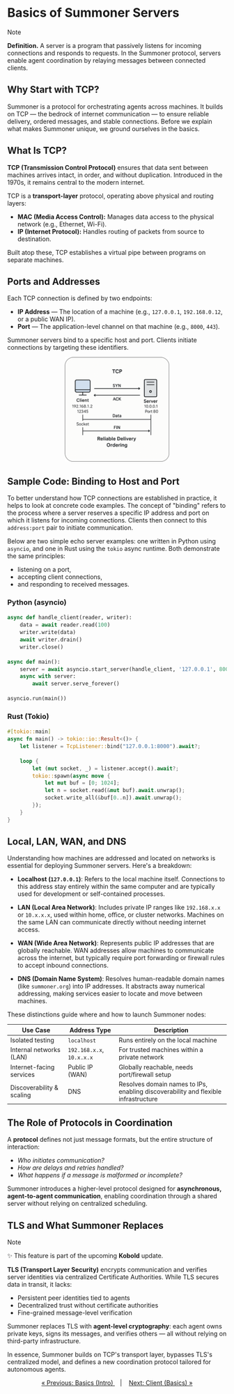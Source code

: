 # Basics of Summoner Servers

> [!NOTE] 
> **Definition.** A server is a program that passively listens for incoming connections and responds to requests. In the Summoner protocol, servers enable agent coordination by relaying messages between connected clients.

## Why Start with TCP?

Summoner is a protocol for orchestrating agents across machines. It builds on TCP — the bedrock of internet communication — to ensure reliable delivery, ordered messages, and stable connections. Before we explain what makes Summoner unique, we ground ourselves in the basics.

## What Is TCP?

**TCP (Transmission Control Protocol)** ensures that data sent between machines arrives intact, in order, and without duplication. Introduced in the 1970s, it remains central to the modern internet.

TCP is a **transport-layer** protocol, operating above physical and routing layers:

* **MAC (Media Access Control):** Manages data access to the physical network (e.g., Ethernet, Wi-Fi).
* **IP (Internet Protocol):** Handles routing of packets from source to destination.

Built atop these, TCP establishes a virtual pipe between programs on separate machines.

## Ports and Addresses

Each TCP connection is defined by two endpoints:

* **IP Address** — The location of a machine (e.g., `127.0.0.1`, `192.168.0.12`, or a public WAN IP).
* **Port** — The application-level channel on that machine (e.g., `8000`, `443`).

Summoner servers bind to a specific host and port. Clients initiate connections by targeting these identifiers.

<p align="center">
  <img width="240px" src="../../../assets/img/TCP_illustration_rounded.png"/>
</p>

## Sample Code: Binding to Host and Port

To better understand how TCP connections are established in practice, it helps to look at concrete code examples. The concept of "binding" refers to the process where a server reserves a specific IP address and port on which it listens for incoming connections. Clients then connect to this <code>address\:port</code> pair to initiate communication.

<!-- To accept connections, a server must first bind to an address: a combination of IP and port. This reserves a communication channel where clients can connect and send messages. -->

Below are two simple echo server examples: one written in Python using `asyncio`, and one in Rust using the `tokio` async runtime. Both demonstrate the same principles: 
- listening on a port, 
- accepting client connections, 
- and responding to received messages.

### Python (asyncio)

```python
async def handle_client(reader, writer):
    data = await reader.read(100)
    writer.write(data)
    await writer.drain()
    writer.close()

async def main():
    server = await asyncio.start_server(handle_client, '127.0.0.1', 8000)
    async with server:
        await server.serve_forever()

asyncio.run(main())
```

### Rust (Tokio)

```rust
#[tokio::main]
async fn main() -> tokio::io::Result<()> {
    let listener = TcpListener::bind("127.0.0.1:8000").await?;

    loop {
        let (mut socket, _) = listener.accept().await?;
        tokio::spawn(async move {
            let mut buf = [0; 1024];
            let n = socket.read(&mut buf).await.unwrap();
            socket.write_all(&buf[0..n]).await.unwrap();
        });
    }
}
```

## Local, LAN, WAN, and DNS

Understanding how machines are addressed and located on networks is essential for deploying Summoner servers. Here's a breakdown:

* **Localhost (`127.0.0.1`)**: Refers to the local machine itself. Connections to this address stay entirely within the same computer and are typically used for development or self-contained processes.

* **LAN (Local Area Network)**: Includes private IP ranges like `192.168.x.x` or `10.x.x.x`, used within home, office, or cluster networks. Machines on the same LAN can communicate directly without needing internet access.

* **WAN (Wide Area Network)**: Represents public IP addresses that are globally reachable. WAN addresses allow machines to communicate across the internet, but typically require port forwarding or firewall rules to accept inbound connections.

* **DNS (Domain Name System)**: Resolves human-readable domain names (like `summoner.org`) into IP addresses. It abstracts away numerical addressing, making services easier to locate and move between machines.

These distinctions guide where and how to launch Summoner nodes:


| Use Case                  | Address Type              | Description                                      |
|--------------------------|---------------------------|--------------------------------------------------|
| Isolated testing          | `localhost`               | Runs entirely on the local machine               |
| Internal networks (LAN)   | `192.168.x.x`, `10.x.x.x` | For trusted machines within a private network    |
| Internet-facing services  | Public IP (WAN)           | Globally reachable, needs port/firewall setup    |
| Discoverability & scaling | DNS                       | Resolves domain names to IPs, enabling discoverability and flexible infrastructure     |


## The Role of Protocols in Coordination

A **protocol** defines not just message formats, but the entire structure of interaction:
  - _Who initiates communication?_
  - _How are delays and retries handled?_
  - _What happens if a message is malformed or incomplete?_

Summoner introduces a higher-level protocol designed for **asynchronous, agent-to-agent communication**, enabling coordination through a shared server without relying on centralized scheduling.

## TLS and What Summoner Replaces

> [!NOTE]  
> ✨ This feature is part of the upcoming **Kobold** update.

**TLS (Transport Layer Security)** encrypts communication and verifies server identities via centralized Certificate Authorities. While TLS secures data in transit, it lacks:

  * Persistent peer identities tied to agents
  * Decentralized trust without certificate authorities
  * Fine-grained message-level verification

Summoner replaces TLS with **agent-level cryptography**: each agent owns private keys, signs its messages, and verifies others — all without relying on third-party infrastructure.

In essence, Summoner builds on TCP's transport layer, bypasses TLS's centralized model, and defines a new coordination protocol tailored for autonomous agents.


<p align="center">
  <a href="basics.md">&laquo; Previous: Basics (Intro) </a> &nbsp;&nbsp;&nbsp;|&nbsp;&nbsp;&nbsp; <a href="basics_client.md">Next: Client (Basics) &raquo;</a>
</p>
